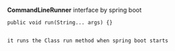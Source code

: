 

**CommandLineRunner** interface by spring boot

    public void run(String... args) {}


    it runs the Class run method when spring boot starts
